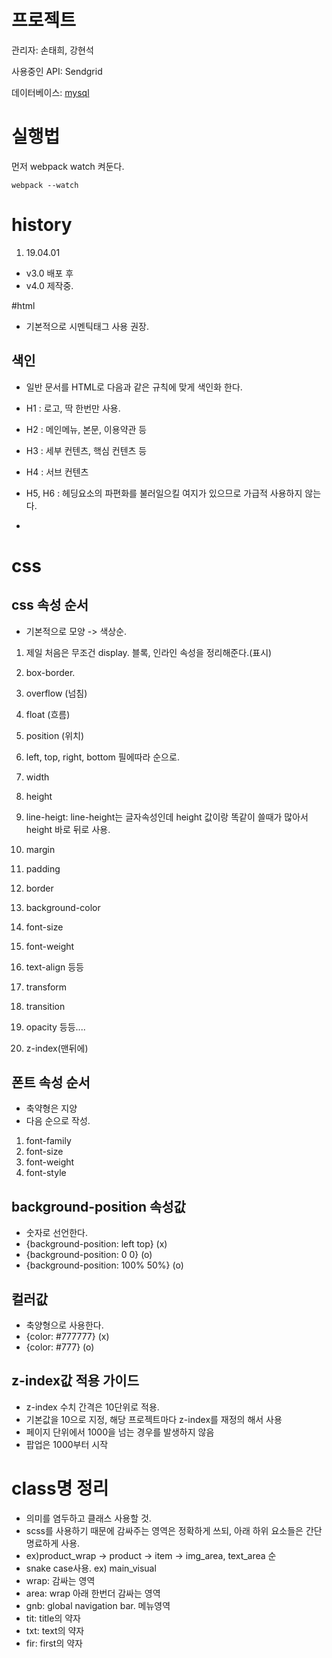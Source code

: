 # 프로젝트

관리자: 손태희, 강현석

사용중인 API: Sendgrid

데이터베이스: [mysql](https://github.com/BlueWhaleFoundation/bw-site-mysql)

# 실행법

먼저 webpack watch 켜둔다.

```
webpack --watch
```

# history

1. 19.04.01

- v3.0 배포 후
- v4.0 제작중.

#html

- 기본적으로 시멘틱태그 사용 권장.

## 색인

- 일반 문서를 HTML로 다음과 같은 규칙에 맞게 색인화 한다.

- H1 : 로고, 딱 한번만 사용.
- H2 : 메인메뉴, 본문, 이용약관 등
- H3 : 세부 컨텐츠, 핵심 컨텐츠 등
- H4 : 서브 컨텐츠
- H5, H6 : 헤딩요소의 파편화를 불러일으킬 여지가 있으므로 가급적 사용하지 않는다.
-

# css

## css 속성 순서

- 기본적으로 모양 -> 색상순.

1. 제일 처음은 무조건 display. 블록, 인라인 속성을 정리해준다.(표시)
2. box-border.
3. overflow (넘침)
4. float (흐름)

5. position (위치)
6. left, top, right, bottom 필에따라 순으로.
7. width
8. height
9. line-heigt: line-height는 글자속성인데 height 값이랑 똑같이 쓸때가 많아서 height 바로 뒤로 사용.
10. margin
11. padding
12. border
13. background-color

14. font-size
15. font-weight
16. text-align 등등

17. transform
18. transition
19. opacity 등등....
20. z-index(맨뒤에)

## 폰트 속성 순서

- 축약형은 지양
- 다음 순으로 작성.

1. font-family
2. font-size
3. font-weight
4. font-style

## background-position 속성값

- 숫자로 선언한다.
- {background-position: left top} (x)
- {background-position: 0 0} (o)
- {background-position: 100% 50%} (o)

## 컬러값

- 축양형으로 사용한다.
- {color: #777777} (x)
- {color: #777} (o)

## z-index값 적용 가이드

- z-index 수치 간격은 10단위로 적용.
- 기본값을 10으로 지정, 해당 프로젝트마다 z-index를 재정의 해서 사용
- 페이지 단위에서 1000을 넘는 경우를 발생하지 않음
- 팝업은 1000부터 시작

# class명 정리

- 의미를 염두하고 클래스 사용할 것.
- scss를 사용하기 때문에 감싸주는 영역은 정확하게 쓰되, 아래 하위 요소들은 간단명료하게 사용.
- ex)product_wrap -> product -> item -> img_area, text_area 순
- snake case사용. ex) main_visual
- wrap: 감싸는 영역
- area: wrap 아래 한번더 감싸는 영역
- gnb: global navigation bar. 메뉴영역
- tit: title의 약자
- txt: text의 약자
- fir: first의 약자
